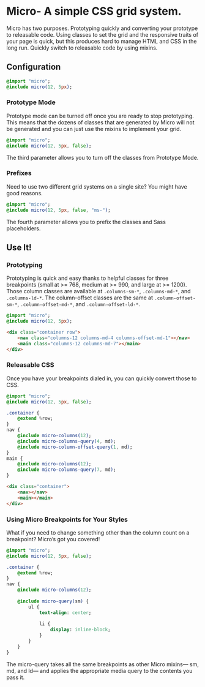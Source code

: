 # Micro- A simple CSS grid system.

Micro has two purposes. Prototyping quickly and converting your prototype to releasable code. Using classes to set the grid and the responsive traits of your page is quick, but this produces hard to manage HTML and CSS in the long run. Quickly switch to releasable code by using mixins.

## Configuration

```sass
@import "micro";
@include micro(12, 5px);
```

### Prototype Mode
Prototype mode can be turned off once you are ready to stop prototyping. This means that the dozens of classes that are generated by Micro will not be generated and you can just use the mixins to implement your grid.

```sass
@import "micro";
@include micro(12, 5px, false);
```
The third parameter allows you to turn off the classes from Prototype Mode.

### Prefixes
Need to use two different grid systems on a single site? You might have good reasons.

```sass
@import "micro";
@include micro(12, 5px, false, "ms-");
```

The fourth parameter allows you to prefix the classes and Sass placeholders.

## Use It!

### Prototyping
Prototyping is quick and easy thanks to helpful classes for three breakpoints (small at >= 768, medium at >= 990, and large at >= 1200). Those column classes are available at `.columns-sm-*`, `.columns-md-*`, and `.columns-ld-*`. The column-offset classes are the same at `.column-offset-sm-*`, `.column-offset-md-*`, and `.column-offset-ld-*`.

```sass
@import "micro";
@include micro(12, 5px);
```

```html
<div class="container row">
	<nav class="columns-12 columns-md-4 columns-offset-md-1"></nav>
	<main class="columns-12 columns-md-7"></main>
</div>
```

### Releasable CSS
Once you have your breakpoints dialed in, you can quickly convert those to CSS.

```sass
@import "micro";
@include micro(12, 5px, false);

.container {
	@extend %row;
}
nav {
	@include micro-columns(12);
	@include micro-columns-query(4, md);
	@include micro-column-offset-query(1, md);
}
main {
	@include micro-columns(12);
	@include micro-columns-query(7, md);
}
```

```html
<div class="container">
	<nav></nav>
	<main></main>
</div>
```

### Using Micro Breakpoints for Your Styles
What if you need to change something other than the column count on a breakpoint? Micro’s got you covered!

```sass
@import "micro";
@include micro(12, 5px, false);

.container {
	@extend %row;
}
nav {
	@include micro-columns(12);
	
	@include micro-query(sm) {
		ul {
			text-align: center;
			
			li {
				display: inline-block;
			}
		}
	}
}
```

The micro-query takes all the same breakpoints as other Micro mixins— sm, md, and ld— and applies the appropriate media query to the contents you pass it.